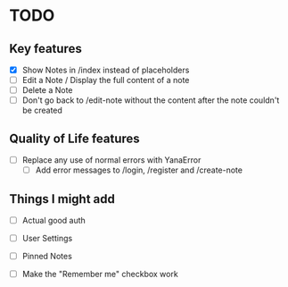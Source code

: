 # TODO

## Key features

- [x] Show Notes in /index instead of placeholders
- [ ] Edit a Note / Display the full content of a note
- [ ] Delete a Note
- [ ] Don't go back to /edit-note without the content after the note couldn't be created

## Quality of Life features

- [ ] Replace any use of normal errors with YanaError
    - [ ] Add error messages to /login, /register and /create-note

## Things I might add

- [ ] Actual good auth
- [ ] User Settings
- [ ] Pinned Notes
- [ ] Make the "Remember me" checkbox work

